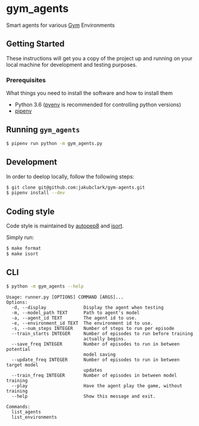 # gym_agents

Smart agents for various [Gym](http://gym.openai.com/) Environments

## Getting Started

These instructions will get you a copy of the project up and running on your local machine for development and testing purposes.

### Prerequisites

What things you need to install the software and how to install them

* Python 3.6 ([pyenv](https://github.com/pyenv/pyenv) is recommended for controlling python versions)
* [pipenv](https://pipenv.readthedocs.io/en/latest/)

## Running `gym_agents`

```bash
$ pipenv run python -m gym_agents.py
```

## Development

In order to deelop locally, follow the following steps:

```bash
$ git clone git@github.com:jakubclark/gym-agents.git
$ pipenv install --dev
```

## Coding style

Code style is maintained by [autopep8](https://github.com/hhatto/autopep8) and [isort](https://github.com/timothycrosley/isort).

Simply run:

```bash
$ make format
$ make isort
```

## CLI

```bash
$ python -m gym_agents --help
```
```
Usage: runner.py [OPTIONS] COMMAND [ARGS]...
Options:
  -d, --display              Display the agent when testing
  -m, --model_path TEXT      Path to agent's model
  -a, --agent_id TEXT        The agent id to use.
  -e, --environment_id TEXT  The environment id to use.
  -s, --num_steps INTEGER    Number of steps to run per episode
  --train_starts INTEGER     Number of episodes to run before training
                             actually begins.
  --save_freq INTEGER        Number of episodes to run in between potential
                             model saving
  --update_freq INTEGER      Number of episodes to run in between target model
                             updates
  --train_freq INTEGER       Number of episodes in between model training
  --play                     Have the agent play the game, without training
  --help                     Show this message and exit.

Commands:
  list_agents
  list_environments
```
